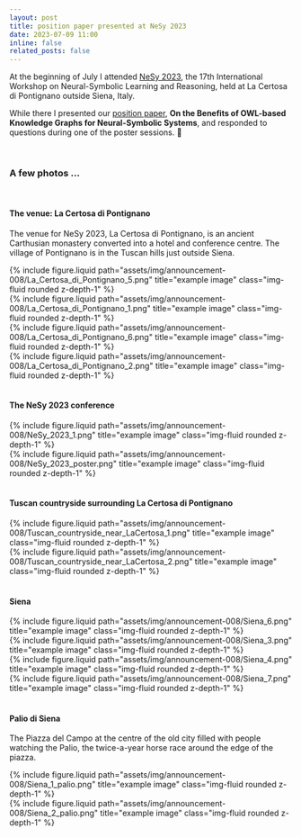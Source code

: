 ```yaml
---
layout: post
title: position paper presented at NeSy 2023
date: 2023-07-09 11:00
inline: false
related_posts: false
---
```


At the beginning of July I attended [NeSy 2023](https://sites.google.com/view/nesy2023), the 17th International Workshop on Neural-Symbolic Learning and Reasoning, held at La Certosa di Pontignano outside Siena, Italy. 

While there I presented our [position paper](https://ceur-ws.org/Vol-3432/), **On the Benefits of OWL-based Knowledge Graphs for Neural-Symbolic Systems**, and responded to questions during one of the poster sessions. :tada: 

<br>


### A few photos ...

<br>

#### The venue: La Certosa di Pontignano

The venue for NeSy 2023, La Certosa di Pontignano, is an ancient Carthusian monastery converted into a hotel and conference centre. The village of Pontignano is in the Tuscan hills just outside Siena.

<div class="row">
    <div class="col-6">
        {% include figure.liquid path="assets/img/announcement-008/La_Certosa_di_Pontignano_5.png" title="example image" class="img-fluid rounded z-depth-1" %}
    </div>
    <div class="col-6">
        {% include figure.liquid path="assets/img/announcement-008/La_Certosa_di_Pontignano_1.png" title="example image" class="img-fluid rounded z-depth-1" %}
    </div>
</div>

<div class="row">
    <div class="col-6">
        {% include figure.liquid path="assets/img/announcement-008/La_Certosa_di_Pontignano_6.png" title="example image" class="img-fluid rounded z-depth-1" %}
    </div>
    <div class="col-6">
        {% include figure.liquid path="assets/img/announcement-008/La_Certosa_di_Pontignano_2.png" title="example image" class="img-fluid rounded z-depth-1" %}
    </div>
</div>

<br>

#### The NeSy 2023 conference

<div class="row">
    <div class="col-6">
        {% include figure.liquid path="assets/img/announcement-008/NeSy_2023_1.png" title="example image" class="img-fluid rounded z-depth-1" %}
    </div>
    <div class="col-6">
        {% include figure.liquid path="assets/img/announcement-008/NeSy_2023_poster.png" title="example image" class="img-fluid rounded z-depth-1" %}
    </div>
</div>

<br>

#### Tuscan countryside surrounding La Certosa di Pontignano

<div class="row">
    <div class="col-6">
        {% include figure.liquid path="assets/img/announcement-008/Tuscan_countryside_near_LaCertosa_1.png" title="example image" class="img-fluid rounded z-depth-1" %}
    </div>
    <div class="col-6">
        {% include figure.liquid path="assets/img/announcement-008/Tuscan_countryside_near_LaCertosa_2.png" title="example image" class="img-fluid rounded z-depth-1" %}
    </div>
</div>

<br>

#### Siena

<div class="row">
    <div class="col-6">
        {% include figure.liquid path="assets/img/announcement-008/Siena_6.png" title="example image" class="img-fluid rounded z-depth-1" %}
    </div>
    <div class="col-6">
        {% include figure.liquid path="assets/img/announcement-008/Siena_3.png" title="example image" class="img-fluid rounded z-depth-1" %}
    </div>
</div>

<div class="row">
    <div class="col-6">
        {% include figure.liquid path="assets/img/announcement-008/Siena_4.png" title="example image" class="img-fluid rounded z-depth-1" %}
    </div>
    <div class="col-6">
        {% include figure.liquid path="assets/img/announcement-008/Siena_7.png" title="example image" class="img-fluid rounded z-depth-1" %}
    </div>
</div>

<br>

#### Palio di Siena

The Piazza del Campo at the centre of the old city filled with people watching the Palio, the twice-a-year horse race around the edge of the piazza.

<div class="row">
    <div class="col-6">
        {% include figure.liquid path="assets/img/announcement-008/Siena_1_palio.png" title="example image" class="img-fluid rounded z-depth-1" %}
    </div>
    <div class="col-6">
        {% include figure.liquid path="assets/img/announcement-008/Siena_2_palio.png" title="example image" class="img-fluid rounded z-depth-1" %}
    </div>
</div>


